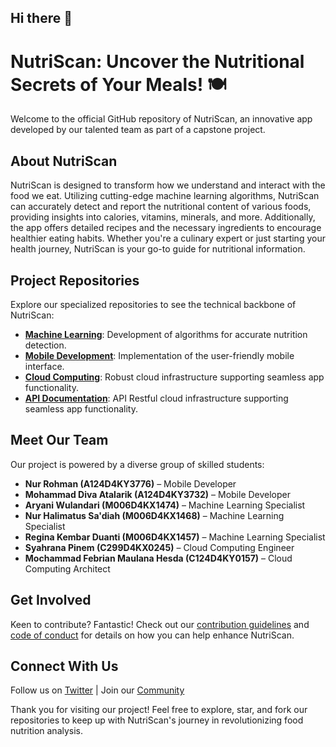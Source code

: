 ## Hi there 👋

# NutriScan: Uncover the Nutritional Secrets of Your Meals! 🍽️

Welcome to the official GitHub repository of NutriScan, an innovative app developed by our talented team as part of a capstone project.

## About NutriScan

NutriScan is designed to transform how we understand and interact with the food we eat. Utilizing cutting-edge machine learning algorithms, NutriScan can accurately detect and report the nutritional content of various foods, providing insights into calories, vitamins, minerals, and more. Additionally, the app offers detailed recipes and the necessary ingredients to encourage healthier eating habits. Whether you're a culinary expert or just starting your health journey, NutriScan is your go-to guide for nutritional information.

## Project Repositories
Explore our specialized repositories to see the technical backbone of NutriScan:
- [**Machine Learning**](https://github.com/NutriScann/Machine-Learning): Development of algorithms for accurate nutrition detection.
- [**Mobile Development**](https://github.com/NutriScann/nutriscan-app.git): Implementation of the user-friendly mobile interface.
- [**Cloud Computing**](https://github.com/NutriScann/cloud-computing.git): Robust cloud infrastructure supporting seamless app functionality.
- [**API Documentation**](https://nutriscann.github.io/api/): API Restful cloud infrastructure supporting seamless app functionality.

## Meet Our Team
Our project is powered by a diverse group of skilled students:
- **Nur Rohman (A124D4KY3776)** – Mobile Developer
- **Mohammad Diva Atalarik (A124D4KY3732)** – Mobile Developer
- **Aryani Wulandari (M006D4KX1474)** – Machine Learning Specialist
- **Nur Halimatus Sa'diah (M006D4KX1468)** – Machine Learning Specialist
- **Regina Kembar Duanti (M006D4KX1457)** – Machine Learning Specialist
- **Syahrana Pinem (C299D4KX0245)** – Cloud Computing Engineer
- **Mochammad Febrian Maulana Hesda (C124D4KY0157)** – Cloud Computing Architect

## Get Involved
Keen to contribute? Fantastic! Check out our [contribution guidelines](link-to-contribution-guidelines) and [code of conduct](link-to-code-of-conduct) for details on how you can help enhance NutriScan.

## Connect With Us
Follow us on [Twitter](link-to-twitter) | Join our [Community](link-to-community)

Thank you for visiting our project! Feel free to explore, star, and fork our repositories to keep up with NutriScan's journey in revolutionizing food nutrition analysis.

